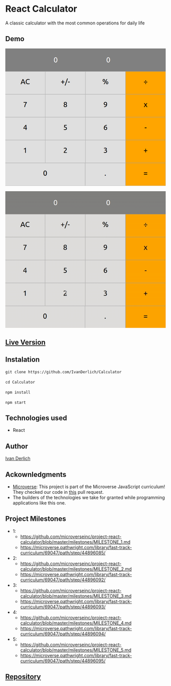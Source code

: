 # React Calculator

<p id="description-calculator"> A classic calculator with the most common operations for daily life <p>

## Demo

![](/docs/1.png)

<img src="docs/1.gif" id="main-image-calculator" />


## [Live Version](https://ivanderlich-calculator.herokuapp.com/)

## Instalation

    git clone https://github.com/IvanDerlich/Calculator

    cd Calculator

    npm install

    npm start


## Technologies used

<ul id="tech-list-calculator">
  <li>React</li>
</ul>

## Author

[Ivan Derlich](https://www.ivanderlich.com)

## Ackownledgments
  
- [Microverse](https://www.microverse.org/):   This project is part of the Microverse JavaScript curriculum! They checked our code in [this](https://github.com/SantiagoGuerra/to-do/pull/1) pull request.
- The builders of the technologies we take for granted while programming applications like this one.

## Project Milestones

- 1: 
  - https://github.com/microverseinc/project-react-calculator/blob/master/milestones/MILESTONE_1.md
  - https://microverse.pathwright.com/library/fast-track-curriculum/69047/path/step/44896085/
- 2: 
  - https://github.com/microverseinc/project-react-calculator/blob/master/milestones/MILESTONE_2.md
  - https://microverse.pathwright.com/library/fast-track-curriculum/69047/path/step/44896092/
- 3: 
  - https://github.com/microverseinc/project-react-calculator/blob/master/milestones/MILESTONE_3.md
  - https://microverse.pathwright.com/library/fast-track-curriculum/69047/path/step/44896093/
- 4: 
  - https://github.com/microverseinc/project-react-calculator/blob/master/milestones/MILESTONE_4.md
  - https://microverse.pathwright.com/library/fast-track-curriculum/69047/path/step/44896094/
- 5: 
  - https://github.com/microverseinc/project-react-calculator/blob/master/milestones/MILESTONE_5.md
  - https://microverse.pathwright.com/library/fast-track-curriculum/69047/path/step/44896095/

## [Repository](https://github.com/IvanDerlich/Calculator)

